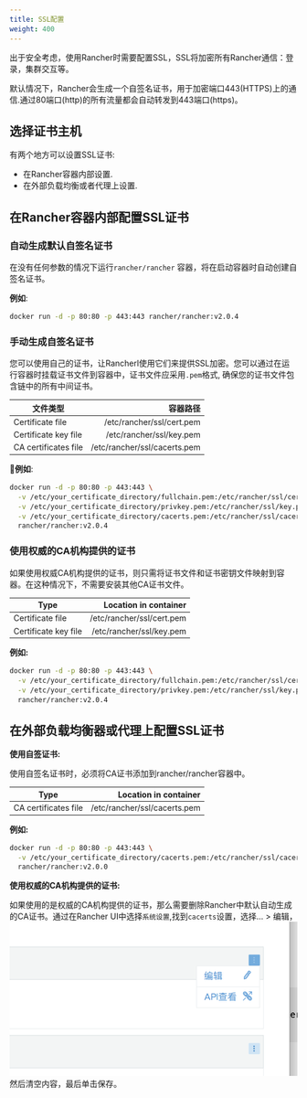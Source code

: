 ```yaml
---
title: SSL配置
weight: 400
---
```


出于安全考虑，使用Rancher时需要配置SSL，SSL将加密所有Rancher通信：登录，集群交互等。

默认情况下，Rancher会生成一个自签名证书，用于加密端口443(HTTPS)上的通信.通过80端口(http)的所有流量都会自动转发到443端口(https)。

## 选择证书主机

有两个地方可以设置SSL证书:

- 在Rancher容器内部设置.
- 在外部负载均衡或者代理上设置.

## 在Rancher容器内部配置SSL证书

### 自动生成默认自签名证书

在没有任何参数的情况下运行`rancher/rancher` 容器，将在启动容器时自动创建自签名证书。

**例如**:

```bash
docker run -d -p 80:80 -p 443:443 rancher/rancher:v2.0.4
```

### 手动生成自签名证书

您可以使用自己的证书，让Rancherl使用它们来提供SSL加密。您可以通过在运行容器时挂载证书文件到容器中，证书文件应采用`.pem`格式, 确保您的证书文件包含链中的所有中间证书。

| 文件类型                         |               容器路径 |
| ---------------------------- | ---------------------------: |
| Certificate file             |    /etc/rancher/ssl/cert.pem |
| Certificate key file         |     /etc/rancher/ssl/key.pem |
| CA certificates file         | /etc/rancher/ssl/cacerts.pem |

**例如**:

```bash
docker run -d -p 80:80 -p 443:443 \
  -v /etc/your_certificate_directory/fullchain.pem:/etc/rancher/ssl/cert.pem \
  -v /etc/your_certificate_directory/privkey.pem:/etc/rancher/ssl/key.pem \
  -v /etc/your_certificate_directory/cacerts.pem:/etc/rancher/ssl/cacerts.pem \
  rancher/rancher:v2.0.4
```

### 使用权威的CA机构提供的证书

如果使用权威CA机构提供的证书，则只需将证书文件和证书密钥文件映射到容器。在这种情况下，不需要安装其他CA证书文件。

| Type                         |        Location in container |
| ---------------------------- | ---------------------------: |
| Certificate file             |    /etc/rancher/ssl/cert.pem |
| Certificate key file         |     /etc/rancher/ssl/key.pem |

**例如:**

```bash
docker run -d -p 80:80 -p 443:443 \
  -v /etc/your_certificate_directory/fullchain.pem:/etc/rancher/ssl/cert.pem \
  -v /etc/your_certificate_directory/privkey.pem:/etc/rancher/ssl/key.pem \
  rancher/rancher:v2.0.4
```

## 在外部负载均衡器或代理上配置SSL证书

**使用自签证书:**

使用自签名证书时，必须将CA证书添加到rancher/rancher容器中。

| Type                         |        Location in container |
| ---------------------------- | ---------------------------: |
| CA certificates file         | /etc/rancher/ssl/cacerts.pem |

**例如:**

```bash
docker run -d -p 80:80 -p 443:443 \
  -v /etc/your_certificate_directory/cacerts.pem:/etc/rancher/ssl/cacerts.pem \
  rancher/rancher:v2.0.0
```

**使用权威的CA机构提供的证书:**

如果使用的是权威的CA机构提供的证书，那么需要删除Rancher中默认自动生成的CA证书。通过在Rancher UI中选择`系统设置`,找到`cacerts`设置，选择... > 编辑，
![image-20180704175645245](_index.assets/image-20180704175645245.png)然后清空内容，最后单击保存。
